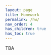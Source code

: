 ```yaml
---
layout: page
title: Homework
permalink: /hw/
nav_order: 4
has_children: true
has_toc: true
---
```


TBA

